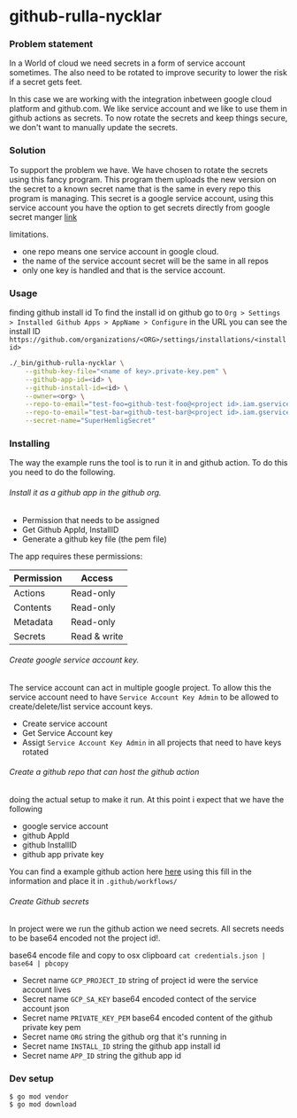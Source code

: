 # github-rulla-nycklar


### Problem statement
In a World of cloud we need secrets in a form of service account sometimes. The also 
need to be rotated to improve security to lower the risk if a secret gets feet. 

In this case we are working with the integration inbetween google cloud platform 
and github.com. We like service account and we like to use them in github actions
as secrets. To now rotate the secrets and keep things secure, we don't want to 
manually update the secrets.

### Solution
To support the problem we have. We have chosen to rotate the secrets using this 
fancy program. This program them uploads the new version on the secret to a 
known secret name that is the same in every repo this program is managing.
This secret is a google service account, using this service account you
have the option to get secrets directly from google secret manger [link](https://github.com/GoogleCloudPlatform/github-actions/tree/master/get-secretmanager-secrets)

limitations. 
* one repo means one service account in google cloud.
* the name of the service account secret will be the same in all repos
* only one key is handled and that is the service account.

### Usage

finding github install id To find the install id on github go to 
`Org > Settings > Installed Github Apps > AppName > Configure` in the URL you 
can see the install ID `https://github.com/organizations/<ORG>/settings/installations/<install id>`

```bash
./_bin/github-rulla-nycklar \
    --github-key-file="<name of key>.private-key.pem" \
    --github-app-id=<id> \
    --github-install-id=<id> \
    --owner=<org> \
    --repo-to-email="test-foo=github-test-foo@<project id>.iam.gserviceaccount.com" \
    --repo-to-email="test-bar=github-test-bar@<project id>.iam.gserviceaccount.com" \
    --secret-name="SuperHemligSecret"
```

### Installing
The way the example runs the tool is to run it in and github action. To do this you need 
to do the following. 

###### Install it as a github app in the github org.
- Permission that needs to be assigned
- Get Github AppId, InstallID
- Generate a github key file (the pem file)

The app requires these permissions:

| Permission | Access |
| ---------- | ------ |
| Actions | Read-only |
| Contents | Read-only |
| Metadata | Read-only |
| Secrets | Read & write |


###### Create google service account key.
The service account can act in multiple google project. To allow this the 
service account need to have `Service Account Key Admin` to be allowed to create/delete/list 
service account keys.

- Create service account 
- Get Service Account key 
- Assigt `Service Account Key Admin` in all projects that need to have keys rotated


###### Create a github repo that can host the github action
doing the actual setup to make it run. At this point i expect that we have the following
- google service account
- github AppId
- github InstallID
- github app private key

You can find a example github action here [here](example/schedule-action.yaml)
using this fill in the information and place it in `.github/workflows/`


###### Create Github secrets
In project were we run the github action we need secrets. All secrets needs to be
base64 encoded not the project id!. 

base64 encode file and copy to osx clipboard `cat credentials.json | base64 | pbcopy`

- Secret name `GCP_PROJECT_ID` string of project id were the service account lives
- Secret name `GCP_SA_KEY` base64 encoded contect of the service account json
- Secret name `PRIVATE_KEY_PEM` base64 encoded content of the github private key pem
- Secret name `ORG` string the github org that it's running in
- Secret name `INSTALL_ID` string the github app install id 
- Secret name `APP_ID` string the github app id


### Dev setup
```
$ go mod vendor
$ go mod download
```
